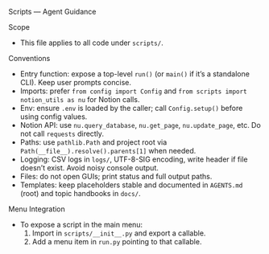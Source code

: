 Scripts — Agent Guidance

Scope
- This file applies to all code under `scripts/`.

Conventions
- Entry function: expose a top-level `run()` (or `main()` if it’s a standalone CLI). Keep user prompts concise.
- Imports: prefer `from config import Config` and `from scripts import notion_utils as nu` for Notion calls.
- Env: ensure `.env` is loaded by the caller; call `Config.setup()` before using config values.
- Notion API: use `nu.query_database`, `nu.get_page`, `nu.update_page`, etc. Do not call `requests` directly.
- Paths: use `pathlib.Path` and project root via `Path(__file__).resolve().parents[1]` when needed.
- Logging: CSV logs in `logs/`, UTF-8-SIG encoding, write header if file doesn’t exist. Avoid noisy console output.
- Files: do not open GUIs; print status and full output paths.
- Templates: keep placeholders stable and documented in `AGENTS.md` (root) and topic handbooks in `docs/`.

Menu Integration
- To expose a script in the main menu:
  1) Import in `scripts/__init__.py` and export a callable.
  2) Add a menu item in `run.py` pointing to that callable.

